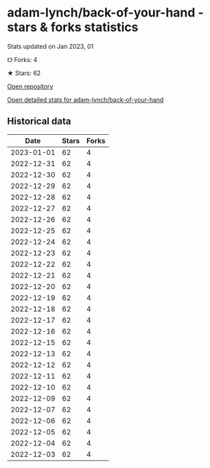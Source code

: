 # adam-lynch/back-of-your-hand - stars & forks statistics

Stats updated on Jan 2023, 01

☋ Forks: 4

★ Stars: 62

[Open repository](https://github.com/adam-lynch/back-of-your-hand)

[Open detailed stats for adam-lynch/back-of-your-hand](https://reviewgithub.com/rep/adam-lynch/back-of-your-hand)

## Historical data
| Date | Stars | Forks |
|------|-------|-------|
| 2023-01-01 | 62 | 4 | 
| 2022-12-31 | 62 | 4 | 
| 2022-12-30 | 62 | 4 | 
| 2022-12-29 | 62 | 4 | 
| 2022-12-28 | 62 | 4 | 
| 2022-12-27 | 62 | 4 | 
| 2022-12-26 | 62 | 4 | 
| 2022-12-25 | 62 | 4 | 
| 2022-12-24 | 62 | 4 | 
| 2022-12-23 | 62 | 4 | 
| 2022-12-22 | 62 | 4 | 
| 2022-12-21 | 62 | 4 | 
| 2022-12-20 | 62 | 4 | 
| 2022-12-19 | 62 | 4 | 
| 2022-12-18 | 62 | 4 | 
| 2022-12-17 | 62 | 4 | 
| 2022-12-16 | 62 | 4 | 
| 2022-12-15 | 62 | 4 | 
| 2022-12-13 | 62 | 4 | 
| 2022-12-12 | 62 | 4 | 
| 2022-12-11 | 62 | 4 | 
| 2022-12-10 | 62 | 4 | 
| 2022-12-09 | 62 | 4 | 
| 2022-12-07 | 62 | 4 | 
| 2022-12-06 | 62 | 4 | 
| 2022-12-05 | 62 | 4 | 
| 2022-12-04 | 62 | 4 | 
| 2022-12-03 | 62 | 4 | 

